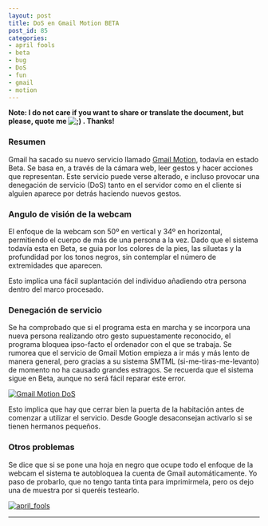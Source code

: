 ```yaml
---
layout: post
title: DoS en Gmail Motion BETA
post_id: 85
categories: 
- april fools
- beta
- bug
- DoS
- fun
- gmail
- motion
---
```


**Note: I do not care if you want to share or translate the document, but please, quote me 
![;)](http://s1.wp.com/wp-includes/images/smilies/icon_wink.gif?m=1221158483g) . Thanks!**


### Resumen

Gmail ha sacado su nuevo servicio llamado 
[Gmail Motion](http://mail.google.com/mail/help/motion.html), todavía en estado Beta. Se basa en, a través de la cámara web, leer gestos y hacer acciones que representan. Este servicio puede verse alterado, e incluso provocar una denegación de servicio (DoS) tanto en el servidor como en el cliente si alguien aparece por detrás haciendo nuevos gestos.

### Angulo de visión de la webcam

El enfoque de la webcam son 50º en vertical y 34º en horizontal, permitiendo el cuerpo de más de una persona a la vez. Dado que el sistema todavía esta en Beta, se guia por los colores de la pies, las siluetas y la profundidad por los tonos negros, sin contemplar el número de extremidades que aparecen.

Esto implica una fácil suplantación del individuo añadiendo otra persona dentro del marco procesado.

### Denegación de servicio

Se ha comprobado que si el programa esta en marcha y se incorpora una nueva persona realizando otro gesto supuestamente reconocido, el programa bloquea ipso-facto el ordenador con el que se trabaja. Se rumorea que el servicio de Gmail Motion empieza a ir más y más lento de manera general, pero gracias a su sistema SMTML (si-me-tiras-me-levanto) de momento no ha causado grandes estragos. Se recuerda que el sistema sigue en Beta, aunque no será fácil reparar este error.

[![Gmail Motion DoS](http://sergioarcos.files.wordpress.com/2011/04/01.png)](http://sergioarcos.files.wordpress.com/2011/04/01.png)

Esto implica que hay que cerrar bien la puerta de la habitación antes de comenzar a utilizar el servicio. Desde Google desaconsejan activarlo si se tienen hermanos pequeños.


### Otros problemas


Se dice que si se pone una hoja en negro que ocupe todo el enfoque de la webcam el sistema te autobloquea la cuenta de Gmail automáticamente. Yo paso de probarlo, que no tengo tanta tinta para imprimirmela, pero os dejo una de muestra por si queréis testearlo.

[![april_fools](http://sergioarcos.files.wordpress.com/2011/04/02.png?w=300)](http://sergioarcos.files.wordpress.com/2011/04/02.png)

****